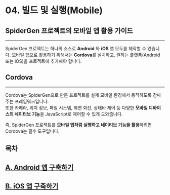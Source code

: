 # 04. 빌드 및 실행(Mobile)

## SpiderGen 프로젝트의 모바일 앱 활용 가이드

***

SpiderGen 프로젝트는 하나의 소스로 **Android** 와 **iOS** 앱 모두를 제작할 수 있습니다. 모바일 앱으로 활용하기 위해서는 **Cordova**를 설치하고, 원하는 플랫폼(Android 또는 iOS)을 프로젝트에 추가해야 합니다.

## Cordova

***

Cordova는 SpiderGen으로 만든 프로젝트를 실제 모바일 환경에서 동작하도록 감싸주는 프레임워크입니다.\
또한 카메라, 위치 정보, 파일 시스템, 화면 회전, 상태바 제어 등 다양한 **모바일 디바이스의 네이티브 기능**을 JavaScript로 제어할 수 있게 도와줍니다.

즉, SpiderGen 프로젝트를 **모바일 앱처럼 실행하고 네이티브 기능을 활용**하려면 Cordova는 필수 도구입니다.

## 목차

## [A. Android 앱 구축하기](a-android.md)

## [B. iOS 앱 구축하기](b-ios.md)
